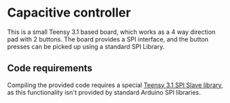 
# Capacitive controller
This is a small Teensy 3.1 based board, which works as a 4 way direction pad with 2 buttons. The board provides a SPI interface, and the button presses can be picked up using a standard SPI Library.

## Code requirements
Compiling the provided code requires a special [Teensy 3.1 SPI Slave library](https://github.com/soerup/Teensy-3.0-SPI-Master---Slave), as this functionality isn't provided by standard Arduino SPI libraries.



